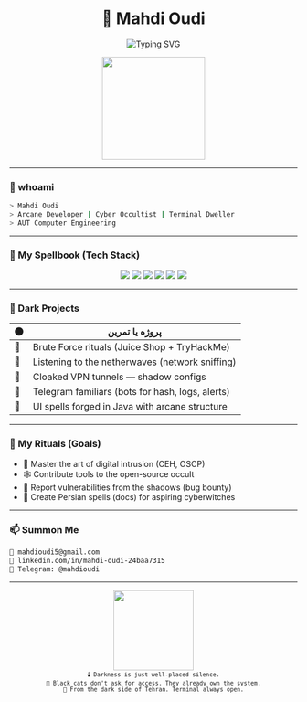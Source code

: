 <h1 align="center">🧿 Mahdi Oudi</h1>

<p align="center">
  <img src="https://readme-typing-svg.demolab.com?font=Fira+Code&duration=3000&pause=1000&color=8A2BE2&center=true&vCenter=true&multiline=true&width=600&lines=Hack+The+World+Silently...;Code+Like+a+Witch+%7C+Strike+Like+a+Cat;Welcome+to+my+Arcane+Terminal+%F0%9F%8E%84" alt="Typing SVG" />
</p>

<p align="center">
  <img src="https://media.giphy.com/media/iN5dGYbD7XSLm/giphy.gif" width="180" />
</p>

---

### 🧙 whoami

```bash
> Mahdi Oudi
> Arcane Developer | Cyber Occultist | Terminal Dweller
> AUT Computer Engineering
```

---

### 🧰 My Spellbook (Tech Stack)

<p align="center">
  <img src="https://img.shields.io/badge/Kali-Linux-5F00BA?style=for-the-badge&logo=linux&logoColor=white" />
  <img src="https://img.shields.io/badge/Python-Arcane-yellow?style=for-the-badge&logo=python" />
  <img src="https://img.shields.io/badge/Burp%20Suite-🧪-orange?style=for-the-badge" />
  <img src="https://img.shields.io/badge/React-Dark%20Frontend-8A2BE2?style=for-the-badge&logo=react" />
  <img src="https://img.shields.io/badge/Bash-Scripted%20Summons-4B0082?style=for-the-badge&logo=gnubash" />
  <img src="https://img.shields.io/badge/%F0%9F%90%BE-Cloaked%20Presence-black?style=for-the-badge" />
</p>

---

### 📁 Dark Projects

| 🌑 | پروژه یا تمرین |
|----|----------------|
| 🧪 | Brute Force rituals (Juice Shop + TryHackMe) |
| 📡 | Listening to the netherwaves (network sniffing) |
| 🧱 | Cloaked VPN tunnels — shadow configs |
| 🐾 | Telegram familiars (bots for hash, logs, alerts) |
| 🧊 | UI spells forged in Java with arcane structure |

---

### 🔮 My Rituals (Goals)

- 🧠 Master the art of digital intrusion (CEH, OSCP)  
- 🕸️ Contribute tools to the open-source occult  
- 🧪 Report vulnerabilities from the shadows (bug bounty)  
- 📜 Create Persian spells (docs) for aspiring cyberwitches  

---

### 📫 Summon Me

```bash
📧 mahdioudi5@gmail.com  
🔗 linkedin.com/in/mahdi-oudi-24baa7315  
💬 Telegram: @mahdioudi
```

---

<p align="center">
  <img src="https://media.giphy.com/media/v6aOjy0Qo1fIA/giphy.gif" width="140" /><br>
  <sub><code>🕯️ Darkness is just well-placed silence.</code></sub><br>
  <sub><code>🐾 Black cats don't ask for access. They already own the system.</code></sub><br>
  <sub><code>📍 From the dark side of Tehran. Terminal always open.</code></sub>
</p>
